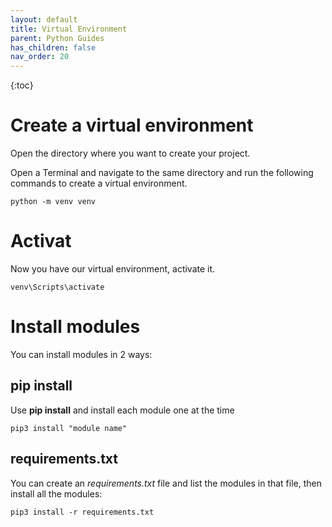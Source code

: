 ```yaml
---
layout: default
title: Virtual Environment
parent: Python Guides
has_children: false
nav_order: 20
---
```


{:toc}

# Create a virtual environment
Open the directory where you want to create your project. 

Open a Terminal and navigate to the same directory and run the following commands to create a virtual environment.

    python -m venv venv

# Activat
Now you have our virtual environment, activate it.

    venv\Scripts\activate

# Install modules
You can install modules in 2 ways:

## pip install 
Use **pip install** and install each module one at the time

    pip3 install "module name"

## requirements.txt
You can create an *requirements.txt* file and list the modules in that file, then install all the modules:

    pip3 install -r requirements.txt
